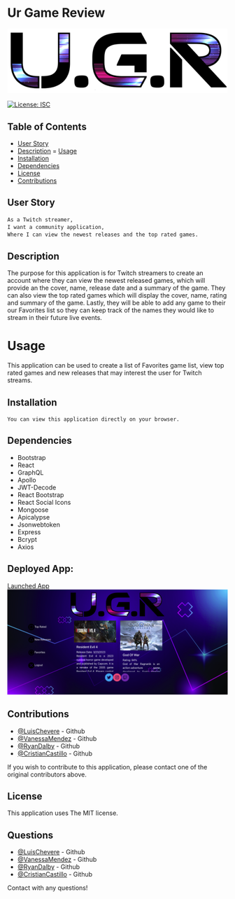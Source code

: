 # Ur Game Review 

![logo](https://github.com/rdalby2002/ur-game-reviews/blob/main/client/src/assets/images/urglogo1.png?raw=true)

[![License: ISC](https://img.shields.io/badge/License-ISC-blue.svg)](https://opensource.org/licenses/ISC)

  ## Table of Contents
  - [User Story](#user-story)
  - [Description](#description)
  = [Usage](#usage)
  - [Installation](#installation)
  - [Dependencies](#dependencies)
  - [License](#license)
  - [Contributions](#contributions)

## User Story
```md
As a Twitch streamer,
I want a community application,
Where I can view the newest releases and the top rated games.
```

## Description
  The purpose for this application is for Twitch streamers to create an account where they can view the newest released games, which will provide an the cover, name, release date and a summary of the game. They can also view the top rated games which will display the cover, name, rating and summary of the game. Lastly, they will be able to add any game to their our Favorites list so they can keep track of the names they would like to stream in their future live events.

# Usage
  This application can be used to create a list of Favorites game list, view top rated games and new releases that may interest the user for Twitch streams.
  

## Installation
    You can view this application directly on your browser.

## Dependencies
  - Bootstrap
  - React
  - GraphQL
  - Apollo
  - JWT-Decode
  - React Bootstrap
  - React Social Icons
  - Mongoose
  - Apicalypse
  - Jsonwebtoken
  - Express
  - Bcrypt
  - Axios

## Deployed App:<br /> 
  [Launched App](https://rdarly2002.github.oi/ur-game-review/)
  ![Site Image](https://github.com/rdalby2002/ur-game-reviews/blob/main/client/src/assets/images/launchsite.png?raw=true)

 ## Contributions
  - [@LuisChevere](https://github.com/LuisChevere) - Github
  - [@VanessaMendez](https://github.com/VHS35) - Github
  - [@RyanDalby](https://github.com/rdalby2002) - Github
  - [@CristianCastillo](https://github.com/CASTICRI003 ) - Github
    
  If you wish to contribute to this application, please contact one of the original contributors above.
  
  
## License
  This application uses The MIT license.
  


## Questions
  - [@LuisChevere](https://github.com/LuisChevere) - Github
  - [@VanessaMendez](https://github.com/VHS35) - Github
  - [@RyanDalby](https://github.com/rdalby2002) - Github
  - [@CristianCastillo](https://github.com/CASTICRI003 ) - Github
  
  Contact with any questions!

  
